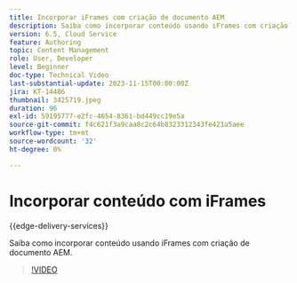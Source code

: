 ```yaml
---
title: Incorporar iFrames com criação de documento AEM
description: Saiba como incorporar conteúdo usando iFrames com criação de documento AEM.
version: 6.5, Cloud Service
feature: Authoring
topic: Content Management
role: User, Developer
level: Beginner
doc-type: Technical Video
last-substantial-update: 2023-11-15T00:00:00Z
jira: KT-14486
thumbnail: 3425719.jpeg
duration: 96
exl-id: 59195777-e2fc-4654-8361-bd449cc19e5a
source-git-commit: f4c621f3a9caa8c2c64b8323312343fe421a5aee
workflow-type: tm+mt
source-wordcount: '32'
ht-degree: 0%

---
```


# Incorporar conteúdo com iFrames

{{edge-delivery-services}}

Saiba como incorporar conteúdo usando iFrames com criação de documento AEM.

>[!VIDEO](https://video.tv.adobe.com/v/3425719/?learn=on)
